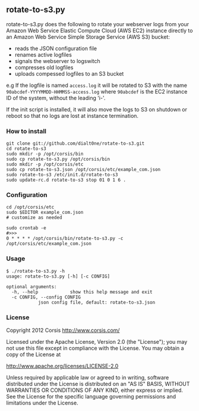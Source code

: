 ## rotate-to-s3.py

rotate-to-s3.py does the following to rotate your webserver logs from your
Amazon Web Service Elastic Compute Cloud (AWS EC2) instance directly to
an Amazon Web Service Simple Storage Service (AWS S3) bucket:

* reads the JSON configuration file
* renames active logfiles
* signals the webserver to logswitch
* compresses old logfiles
* uploads compessed logfiles to an S3 bucket

e.g If the logfile is named `access.log` it will be rotated to S3 with
the name `90abcdef-YYYYMMDD-HHMMSS-access.log` where `90abcdef` is the
EC2 instance ID of the system, without the leading 'i-'.

If the init script is installed, it will also move the logs to S3 on
shutdown or reboot so that no logs are lost at instance termination.

### How to install

	git clone git://github.com/dialt0ne/rotate-to-s3.git
	cd rotate-to-s3
	sudo mkdir -p /opt/corsis/bin
	sudo cp rotate-to-s3.py /opt/corsis/bin
	sudo mkdir -p /opt/corsis/etc
	sudo cp rotate-to-s3.json /opt/corsis/etc/example_com.json
	sudo rotate-to-s3 /etc/init.d/rotate-to-s3
	sudo update-rc.d rotate-to-s3 stop 01 0 1 6 .

### Configuration

	cd /opt/corsis/etc
	sudo $EDITOR example_com.json
	# customize as needed

	sudo crontab -e
	#>>>
	0 * * * * /opt/corsis/bin/rotate-to-s3.py -c /opt/corsis/etc/example_com.json

### Usage

	$ ./rotate-to-s3.py -h
	usage: rotate-to-s3.py [-h] [-c CONFIG]

	optional arguments:
	  -h, --help            show this help message and exit
	  -c CONFIG, --config CONFIG
				json config file, default: rotate-to-s3.json

### License

Copyright 2012 Corsis
http://www.corsis.com/

Licensed under the Apache License, Version 2.0 (the "License");
you may not use this file except in compliance with the License.
You may obtain a copy of the License at

http://www.apache.org/licenses/LICENSE-2.0

Unless required by applicable law or agreed to in writing, software
distributed under the License is distributed on an "AS IS" BASIS,
WITHOUT WARRANTIES OR CONDITIONS OF ANY KIND, either express or implied.
See the License for the specific language governing permissions and
limitations under the License.

